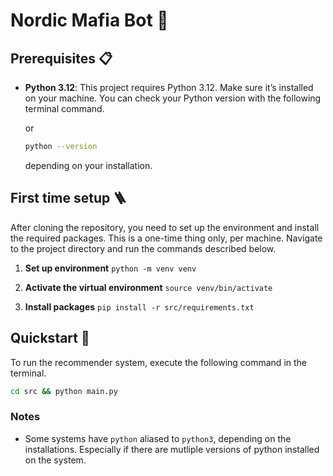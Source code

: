 # Nordic Mafia Bot 🤖

## Prerequisites 📋

- **Python 3.12**: This project requires Python 3.12. Make sure it’s installed on your machine. You can check your Python version with the following terminal command.

  or

  ```bash
  python --version
  ```

  depending on your installation.

## First time setup 🪜

After cloning the repository, you need to set up the environment and install the required packages. This is a one-time thing only, per machine. Navigate to the project directory and run the commands described below.

1. **Set up environment** `python -m venv venv`

2. **Activate the virtual environment** `source venv/bin/activate`

3. **Install packages** `pip install -r src/requirements.txt`

## Quickstart 🚀

To run the recommender system, execute the following command in the terminal.

```bash
cd src && python main.py
```

### Notes

- Some systems have `python` aliased to `python3`, depending on the installations. Especially if there are mutliple versions of python installed on the system.
